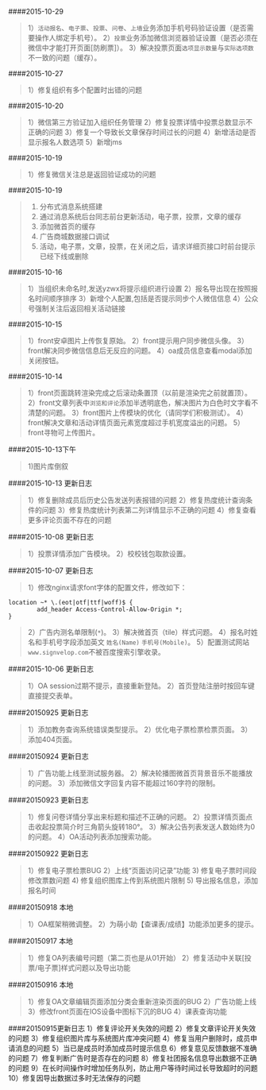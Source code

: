 ####2015-10-29
>1）`活动报名`、`电子票`、`投票`、`问卷`、`上墙`业务添加手机号码验证设置（是否需要操作人绑定手机号）。
>2）`投票`业务添加微信浏览器验证设置（是否必须在微信中才能打开页面[防刷票]）。
>3）解决投票页面`选项显示数量`与`实际选项数`不一致的问题（缓存）。

####2015-10-27
>1）修复组织有多个配置时出错的问题

####2015-10-20
>1）微信第三方验证加入组织任务管理
>2）修复投票详情中投票总数显示不正确的问题
>3）修复一个导致长文章保存时间过长的问题
>4）新增活动是否显示报名人数选项
>5）新增jms

####2015-10-19
>1）修复微信关注总是返回验证成功的问题

####2015-10-19
>1) 分布式消息系统搭建
>2) 通过消息系统后台同志前台更新活动，电子票，投票，文章的缓存
>3) 添加微首页的缓存
>4) 广告商城数据接口调试
>5) 活动，电子票，文章，投票，在关闭之后，请求详细页接口时前台提示已经下线或删除

####2015-10-16
>1）当组织未命名时,发送yzwx将提示组织进行设置
>2）报名导出现在按照报名时间顺序排序
>3）新增个人配置,包括是否提示同步个人微信信息
>4）公众号强制关注后返回相关活动链接

####2015-10-15
>1）front安卓图片上传恢复原始。
>2）front提示用户同步微信头像。
>3）front解决同步微信信息后无反应的问题。
>4）oa成员信息查看modal添加关闭按钮。


####2015-10-14
>1）front页面跳转渲染完成之后滚动条置顶（以前是渲染完之前就置顶）。
>2）front文章列表中`浏览和评论`添加半透明底色，解决图片为白色时文字看不清楚的问题。
>3）front图片上传模块的优化（请同学们积极测试）。
>4）front解决文章和活动详情页面元素宽度超过手机宽度溢出的问题。
>5）front寻物可上传图片。


####2015-10-13下午
>1)图片库倒叙

####2015-10-13 更新日志
>1）修复删除成员后历史公告发送列表报错的问题
>2）修复热度统计查询条件的问题
>3）修复热度统计列表第二列详情显示不正确的问题
>4）修复查看更多评论页面不存在的问题

####2015-10-08 更新日志
>1）投票详情添加广告模块。
>2）校校钱包取款设置。

####2015-10-07 更新日志
>1）修改nginx请求font字体的配置文件，修改如下：

    location ~* \.(eot|otf|ttf|woff)$ {
            add_header Access-Control-Allow-Origin *;
    }

>2）广告内测名单限制(`*`)。
>3）解决微首页（tile）样式问题。
>4）报名时姓名和手机号字段添加英文 `姓名(Name)` `手机号(Mobile)`。
>5）配置测试网站`www.signvelop.com`不被百度搜索引擎收录。



####2015-10-06 更新日志
>1）OA session过期不提示，直接重新登陆。
>2）首页登陆注册时按回车键直接提交表单。

####20150925 更新日志
>1）添加教务查询系统错误类型提示。
>2）优化电子票检票检票页面。
>3）添加404页面。

####20150924 更新日志
>1）广告功能上线至测试服务器。
>2）解决轮播图微首页背景音乐不能播放的问题。
>3）添加微信文字回复内容不能超过160字符的限制。


####20150923 更新日志
>1）修复问卷详情分享出来标题和描述不正确的问题。
>2）投票详情页面点击收起投票简介时三角箭头旋转180°。
>3）解决公告列表发送人数始终为0的问题。
>4）OA活动列表添加搜索功能。

####20150922 更新日志
>1）修复电子票检票BUG
>2）上线“页面访问记录”功能
>3) 修复电子票时间段修改票数问题
>4) 修复组织图库上传到系统图片限制
>5) 导出报名信息，添加报名时间

####20150918 本地
>1）OA框架稍微调整。
>2）为萌小助【查课表/成绩】功能添加更多的提示。

####20150917 本地
>1）修复OA列表编号问题（第二页也是从01开始）
>2）修复活动中关联[投票/电子票]样式问题以及导出功能


####20150916 本地
>1）修复OA文章编辑页面添加分类会重新渲染页面的BUG
>2）广告功能上线
>3）修改front页面在IOS设备中图标下沉的BUG
>4）课表查询功能

####20150915更新日志
1）修复评论开关失效的问题
2）修复文章评论开关失效的问题
3）修复组织图片库与系统图片库冲突问题
4）修复当用户删除时，成员申请消息的问题
5）当已是成员时添加成员时提示信息
6）修复意见反馈数据不准确的问题
7）修复判断广告时是否存在的问题
8）修复社团报名信息导出数据不正确的问题
9）在长时间操作时增加任务队列，防止用户等待时间过长导致超时的问题
10）修复因导出数据过多时无法保存的问题




